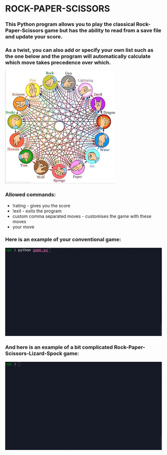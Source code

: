 # ROCK-PAPER-SCISSORS

### This Python program allows you to play the classical Rock-Paper-Scissors game but has the ability to read from a save file and update your score.

### As a twist, you can also add or specify your own list such as the one below and the program will automatically calculate which move takes precedence over which.

<img src="rpsSteriod.jpeg" style="zoom:67%;" />

### Allowed commands:

- !rating - gives you the score
- !exit - exits the program
- custom comma separated moves - customises the game with these moves
- your move

### Here is an example of your conventional game:

<img src="normal_game.gif" style="zoom:80%;" />

### And here is an example of a bit complicated Rock-Paper-Scissors-Lizard-Spock game:

<img src="complicated_game.gif" style="zoom:80%;" />

